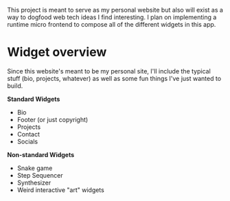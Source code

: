 This project is meant to serve as my personal website but also will exist as a way to dogfood web tech ideas I find interesting.  I plan on implementing a runtime micro frontend to compose all of the different widgets in this app.

# Widget overview
Since this website's meant to be my personal site, I'll include the typical stuff (bio, projects, whatever) as well as some fun things I've just wanted to build.

**Standard Widgets**
- Bio
- Footer (or just copyright)
- Projects
- Contact
- Socials

**Non-standard Widgets**
- Snake game
- Step Sequencer
- Synthesizer
- Weird interactive "art" widgets